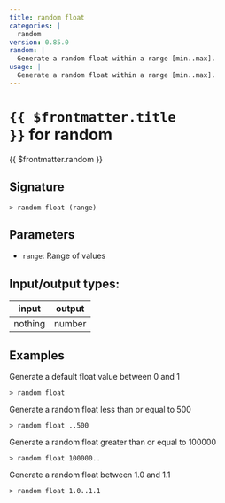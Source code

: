 ```yaml
---
title: random float
categories: |
  random
version: 0.85.0
random: |
  Generate a random float within a range [min..max].
usage: |
  Generate a random float within a range [min..max].
---
```

<!-- This file is automatically generated. Please edit the command in https://github.com/nushell/nushell instead. -->

# <code>{{ $frontmatter.title }}</code> for random

<div class='command-title'>{{ $frontmatter.random }}</div>

## Signature

```> random float (range)```

## Parameters

 -  `range`: Range of values


## Input/output types:

| input   | output |
| ------- | ------ |
| nothing | number |

## Examples

Generate a default float value between 0 and 1
```shell
> random float

```

Generate a random float less than or equal to 500
```shell
> random float ..500

```

Generate a random float greater than or equal to 100000
```shell
> random float 100000..

```

Generate a random float between 1.0 and 1.1
```shell
> random float 1.0..1.1

```
